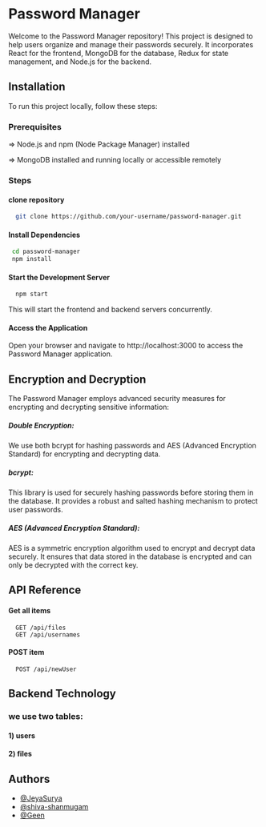 
# Password Manager
Welcome to the Password Manager repository! This project is designed to help users organize and manage their passwords securely. It incorporates React for the frontend, MongoDB for the database, Redux for state management, and Node.js for the backend.
## Installation

To run this project locally, follow these steps:

### Prerequisites

=> Node.js and npm (Node Package Manager) installed 

=> MongoDB installed and running locally or accessible remotely

### Steps

#### clone repository
```bash
  git clone https://github.com/your-username/password-manager.git
```
#### Install Dependencies
 ```bash
  cd password-manager
  npm install
```
#### Start the Development Server
```bash
  npm start
```
This will start the frontend and backend servers concurrently.

#### Access the Application

Open your browser and navigate to http://localhost:3000 to access the Password Manager application.

## Encryption and Decryption

The Password Manager employs advanced security measures for encrypting and decrypting sensitive information:

##### Double Encryption:
We use both bcrypt for hashing passwords and AES (Advanced Encryption Standard) for encrypting and decrypting data.

##### bcrypt: 
This library is used for securely hashing passwords before storing them in the database. It provides a robust and salted hashing mechanism to protect user passwords.

##### AES (Advanced Encryption Standard):
AES is a symmetric encryption algorithm used to encrypt and decrypt data securely. It ensures that data stored in the database is encrypted and can only be decrypted with the correct key.
## API Reference

#### Get all items

```http
  GET /api/files
  GET /api/usernames
```


#### POST item

```http
  POST /api/newUser
```
## Backend Technology

### we use two tables:

#### 1) users
#### 2) files



## Authors

- [@JeyaSurya](https://github.com/Jsuryaboi-08)
- [@shiva-shanmugam](https://github.com/shiva-shanmugam)
- [@Geen](https://github.com/Geen-19)

